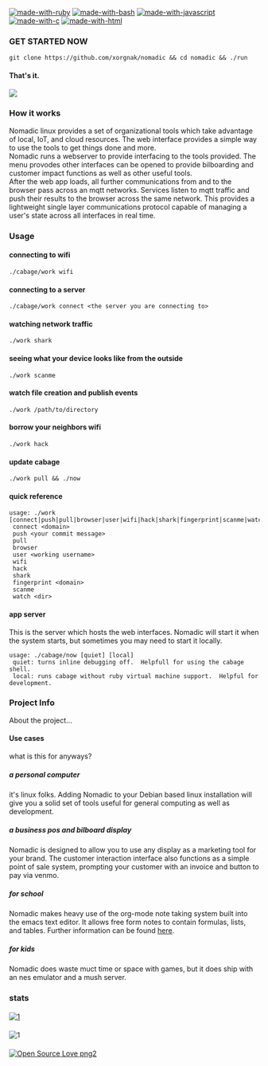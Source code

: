 [![made-with-ruby](https://img.shields.io/badge/Made%20with-Ruby-1f425f.svg)](https://rubylang.org/)
[![made-with-bash](https://img.shields.io/badge/Made%20with-Bash-1f425f.svg)](https://www.gnu.org/software/bash/)
[![made-with-javascript](https://img.shields.io/badge/Made%20with-Javascript-1f425f.svg)](https://www.javascript.com)
[![made-with-c](https://img.shields.io/badge/Made%20with-C-1f425f.svg)](https://clang.org/)
[![made-with-html](https://img.shields.io/badge/Made%20with-html-1f425f.svg)](https://html.org/)
### GET STARTED NOW
`git clone https://github.com/xorgnak/nomadic && cd nomadic && ./run`
#### That's it.
[<img src='https://img.buymeacoffee.com/button-api/?text=Buy%20me%20a%20coffee&slug=maxcatman&button_colour=FFDD00&font_colour=000000&font_family=Cookie&outline_colour=000000&coffee_colour=ffffff'>](https://www.buymeacoffee.com/maxcatman)

### How it works
Nomadic linux provides a set of organizational tools which take advantage of local, IoT, and cloud resources.  The web interface provides a simple way to use the tools to get things done and more.  
Nomadic runs a webserver to provide interfacing to the tools provided.  The menu provodes other interfaces can be opened to provide bilboarding and customer impact functions as well as other useful tools.  
After the web app loads, all further communications from and to the browser pass across an mqtt networks.  Services listen to mqtt traffic and push their results to the browser across the same network.  This provides a lightweight single layer communications protocol capable of managing a user's state across all interfaces in real time.  

### Usage
#### connecting to wifi
```
./cabage/work wifi
```
#### connecting to a server
```
./cabage/work connect <the server you are connecting to> 
```
#### watching network traffic
```
./work shark
```
#### seeing what your device looks like from the outside
```
./work scanme
```
#### watch file creation and publish events
```
./work /path/to/directory
```
#### borrow your neighbors wifi
```
./work hack
```
#### update cabage
```
./work pull && ./now
```

#### quick reference
```
usage: ./work [connect|push|pull|browser|user|wifi|hack|shark|fingerprint|scanme|watch]
 connect <domain>
 push <your commit message>
 pull
 browser
 user <working username>
 wifi
 hack
 shark
 fingerprint <domain>
 scanme
 watch <dir>
```

#### app server
This is the server which hosts the web interfaces.  Nomadic will start it when the system starts, but sometimes you may need to start it locally.
```
usage: ./cabage/now [quiet] [local]
 quiet: turns inline debugging off.  Helpfull for using the cabage shell.
 local: runs cabage without ruby virtual machine support.  Helpful for development.
```

### Project Info
About the project...
#### Use cases
what is this for anyways?
##### a personal computer
it's linux folks.  Adding Nomadic to your Debian based linux installation will give you a solid set of tools useful for general computing as well as development.
##### a business pos and bilboard display
Nomadic is designed to allow you to use any display as a marketing tool for your brand.  The customer interaction interface also functions as a simple point of sale system, prompting your customer with an invoice and button to pay via venmo.
##### for school
Nomadic makes heavy use of the org-mode note taking system built into the emacs text editor.  It allows free form notes to contain formulas, lists, and tables.  Further information can be found [here](https://org-mode.org).
##### for kids
Nomadic does waste muct time or space with games, but it does ship with an nes emulator and a mush server.

### stats
####
[![1](https://github-readme-stats.vercel.app/api?username=xorgnak&theme=radical&show_icons=true&layout=compact)](https://github.com/xorgnak/nomadic)
#### 
![1](https://github-readme-stats.vercel.app/api/top-langs/?username=xorgnak&theme=radical&layout=compact)
####
[![Open Source Love png2](https://badges.frapsoft.com/os/v2/open-source.png?v=103)](https://github.com/ellerbrock/open-source-badges/)
